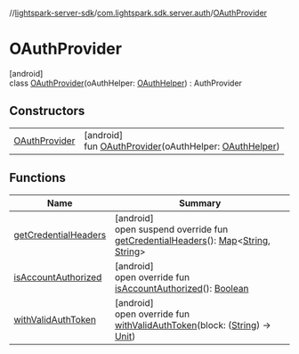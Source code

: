 //[lightspark-server-sdk](../../../index.md)/[com.lightspark.sdk.server.auth](../index.md)/[OAuthProvider](index.md)

# OAuthProvider

[android]\
class [OAuthProvider](index.md)(oAuthHelper: [OAuthHelper](../-o-auth-helper/index.md)) : AuthProvider

## Constructors

| | |
|---|---|
| [OAuthProvider](-o-auth-provider.md) | [android]<br>fun [OAuthProvider](-o-auth-provider.md)(oAuthHelper: [OAuthHelper](../-o-auth-helper/index.md)) |

## Functions

| Name | Summary |
|---|---|
| [getCredentialHeaders](get-credential-headers.md) | [android]<br>open suspend override fun [getCredentialHeaders](get-credential-headers.md)(): [Map](https://kotlinlang.org/api/latest/jvm/stdlib/kotlin.collections/-map/index.html)&lt;[String](https://kotlinlang.org/api/latest/jvm/stdlib/kotlin/-string/index.html), [String](https://kotlinlang.org/api/latest/jvm/stdlib/kotlin/-string/index.html)&gt; |
| [isAccountAuthorized](is-account-authorized.md) | [android]<br>open override fun [isAccountAuthorized](is-account-authorized.md)(): [Boolean](https://kotlinlang.org/api/latest/jvm/stdlib/kotlin/-boolean/index.html) |
| [withValidAuthToken](with-valid-auth-token.md) | [android]<br>open override fun [withValidAuthToken](with-valid-auth-token.md)(block: ([String](https://kotlinlang.org/api/latest/jvm/stdlib/kotlin/-string/index.html)) -&gt; [Unit](https://kotlinlang.org/api/latest/jvm/stdlib/kotlin/-unit/index.html)) |
